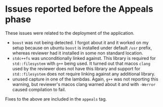 # Issues reported before the Appeals phase

These issues were related to the deployment of the application.

* `boost` was not being detected. I forgot about it and it worked on my setup because on ubuntu `boost` is installed under default `/usr` prefix, whereas reviewer had it installed in some non standard location.
* `stdc++fs` was unconditionally linked against. This library is required for `std::filesystem` with `g++` being used. It turned out that macos `clang` used by the reviewer does not have this library and support for `std::filesystem` does not require linking against any additional library.
* unused capture in one of the lambdas. Again, `g++` was not reporting this warning, but reviewer's macos clang warned about it and with `-Werror` caused compilation to fail.

Fixes to the above are included in the `appeals` tag.

